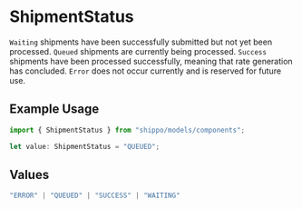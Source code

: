 # ShipmentStatus

`Waiting` shipments have been successfully submitted but not yet been processed. 
`Queued` shipments are currently being processed. 
`Success` shipments have been processed successfully, meaning that rate generation has concluded. 
`Error` does not occur currently and is reserved for future use.

## Example Usage

```typescript
import { ShipmentStatus } from "shippo/models/components";

let value: ShipmentStatus = "QUEUED";
```

## Values

```typescript
"ERROR" | "QUEUED" | "SUCCESS" | "WAITING"
```